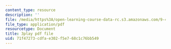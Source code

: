 ```yaml
---
content_type: resource
description: ''
file: /media/https%3A/open-learning-course-data-rc.s3.amazonaws.com/9-40-introduction-to-neural-computation-spring-2018/71f47273cdfae302f5e768c1c76bb549_vQpo3rTwUjc.pdf
file_type: application/pdf
resourcetype: Document
title: 3play pdf file
uid: 71f47273-cdfa-e302-f5e7-68c1c76bb549
---
```


